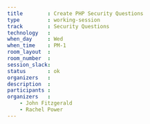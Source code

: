 ```yaml
---
title        : Create PHP Security Questions
type         : working-session
track        : Security Questions
technology   :
when_day     : Wed
when_time    : PM-1
room_layout  :
room_number  :
session_slack:
status       : ok
organizers   :
description  :
participants :
organizers   :
    - John Fitzgerald
    - Rachel Power
---
```

